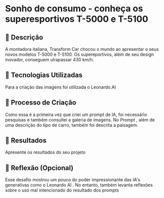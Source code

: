 # Sonho de consumo - conheça os superesportivos T-5000 e T-5100

## 📒 Descrição

A montadora italiana, Transform Car chocou o mundo ao apresentar o seus novos modelos T-5000 e T-5100.
Os supereportivos, além de seu design inovador, conseguem ulrapassar 430 km/h.

## 🤖 Tecnologias Utilizadas

Para a criação das imagens foi utilizada o Leonardo.AI

## 🧐 Processo de Criação

Como essa é a primeira vez que criei um prompt de IA, foi necessário pesquisas e também consultei a galeria de imagens. 
No Prompt , além de uma descrição do tipo de carro, também foi descrita a paisagem.

## 🚀 Resultados
Apresente os resultados do seu projeto

## 💭 Reflexão (Opcional)

Esse desafio mostrou um pouco do poder impressionante das IA's generativas como o Leonardo AI . 
No entanto, também levanta reflexões sobre o uso mal intencionado do resultado dos prompts 
